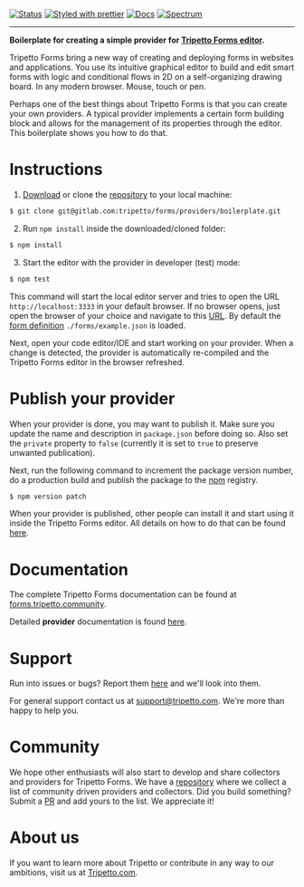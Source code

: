 [![Status](https://gitlab.com/tripetto/forms/providers/boilerplate/badges/master/pipeline.svg)](https://gitlab.com/tripetto/forms/providers/boilerplate/commits/master)
[![Styled with prettier](https://img.shields.io/badge/styled_with-prettier-ff69b4.svg)](https://github.com/prettier/prettier)
[![Docs](https://img.shields.io/badge/docs-website-blue.svg)](https://forms.tripetto.community/providers)
[![Spectrum](https://withspectrum.github.io/badge/badge.svg)](https://spectrum.chat/tripetto)

---

**Boilerplate for creating a simple provider for [Tripetto Forms editor](https://www.npmjs.com/package/@tripetto/forms-editor).**

Tripetto Forms bring a new way of creating and deploying forms in websites and applications. You use its intuitive graphical editor to build and edit smart forms with logic and conditional flows in 2D on a self-organizing drawing board. In any modern browser. Mouse, touch or pen.

Perhaps one of the best things about Tripetto Forms is that you can create your own providers. A typical provider implements a certain form building block and allows for the management of its properties through the editor. This boilerplate shows you how to do that.

# Instructions
1. [Download](https://gitlab.com/tripetto/forms/providers/boilerplate/repository/master/archive.zip) or clone the [repository](https://gitlab.com/tripetto/forms/providers/boilerplate) to your local machine:
```bash
$ git clone git@gitlab.com:tripetto/forms/providers/boilerplate.git
```

2. Run `npm install` inside the downloaded/cloned folder:
```bash
$ npm install
```

3. Start the editor with the provider in developer (test) mode:
```bash
$ npm test
```

This command will start the local editor server and tries to open the URL `http://localhost:3333` in your default browser. If no browser opens, just open the browser of your choice and navigate to this [URL](http://localhost:3333). By default the [form definition](https://forms.tripetto.community/editor/#definitions) `./forms/example.json` is loaded.

Next, open your code editor/IDE and start working on your provider. When a change is detected, the provider is automatically re-compiled and the Tripetto Forms editor in the browser refreshed.

# Publish your provider
When your provider is done, you may want to publish it. Make sure you update the name and description in `package.json` before doing so. Also set the `private` property to `false` (currently it is set to `true` to preserve unwanted publication).

Next, run the following command to increment the package version number, do a production build and publish the package to the [npm](https://www.npmjs.com/) registry.

```bash
$ npm version patch
```

When your provider is published, other people can install it and start using it inside the Tripetto Forms editor. All details on how to do that can be found [here](https://forms.tripetto.community/editor/#configuration).

# Documentation
The complete Tripetto Forms documentation can be found at [forms.tripetto.community](https://forms.tripetto.community).

Detailed **provider** documentation is found [here](https://forms.tripetto.community/provider/).

# Support
Run into issues or bugs? Report them [here](https://gitlab.com/tripetto/forms/collector/issues) and we'll look into them.

For general support contact us at [support@tripetto.com](mailto:support@tripetto.com). We're more than happy to help you.

# Community
We hope other enthusiasts will also start to develop and share collectors and providers for Tripetto Forms. We have a [repository](https://github.com/tripetto/forms-community) where we collect a list of community driven providers and collectors. Did you build something? Submit a [PR](https://github.com/tripetto/forms-community/pulls) and add yours to the list. We appreciate it!

# About us
If you want to learn more about Tripetto or contribute in any way to our ambitions, visit us at [Tripetto.com](https://tripetto.com/).

